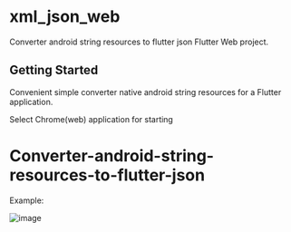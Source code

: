 # xml_json_web

Converter android string resources to flutter json Flutter Web project.

## Getting Started

Convenient simple converter native android string resources for a Flutter application.

Select Chrome(web) application for starting

# Converter-android-string-resources-to-flutter-json

Example:

![image](https://user-images.githubusercontent.com/23098862/226591659-45a1a38d-f21e-4fdf-98a4-0ed7015afe21.png)

